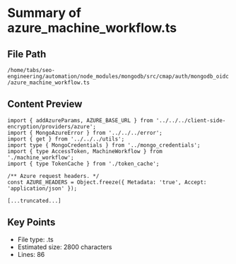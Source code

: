 # Summary of azure_machine_workflow.ts
  
## File Path
`/home/tabs/seo-engineering/automation/node_modules/mongodb/src/cmap/auth/mongodb_oidc/azure_machine_workflow.ts`

## Content Preview
```
import { addAzureParams, AZURE_BASE_URL } from '../../../client-side-encryption/providers/azure';
import { MongoAzureError } from '../../../error';
import { get } from '../../../utils';
import type { MongoCredentials } from '../mongo_credentials';
import { type AccessToken, MachineWorkflow } from './machine_workflow';
import { type TokenCache } from './token_cache';

/** Azure request headers. */
const AZURE_HEADERS = Object.freeze({ Metadata: 'true', Accept: 'application/json' });

[...truncated...]
```

## Key Points
- File type: .ts
- Estimated size: 2800 characters
- Lines: 86
